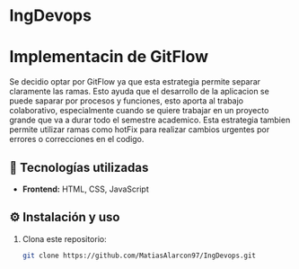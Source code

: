 # IngDevops

# Implementacin de  GitFlow
Se decidio optar por GitFlow ya que esta estrategia permite separar claramente las ramas. Esto ayuda que el desarrollo de la aplicacion se puede saparar por procesos y funciones, esto aporta al trabajo colaborativo, especialmente cuando se quiere trabajar en un proyecto grande que va a durar todo el semestre academico.
Esta estrategia tambien permite utilizar ramas como hotFix para realizar cambios urgentes por errores o correcciones en el codigo.


## 🚀 Tecnologías utilizadas
- **Frontend:** HTML, CSS, JavaScript 

## ⚙️ Instalación y uso
1. Clona este repositorio:
   ```bash
   git clone https://github.com/MatiasAlarcon97/IngDevops.git